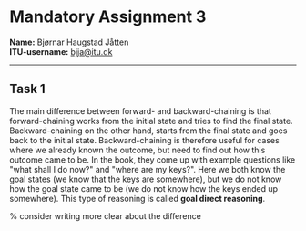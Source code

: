 # Mandatory Assignment 3

**Name:** Bjørnar Haugstad Jåtten \
**ITU-username:** bjja@itu.dk

------------------

## Task 1

The main difference between forward- and backward-chaining is that forward-chaining works from the initial state and tries to find the final state. Backward-chaining on the other hand, starts from the final state and goes back to the initial state. Backward-chaining is therefore useful for cases where we already known the outcome, but need to find out how this outcome came to be. In the book, they come up with example questions like "what shall I do now?" and "where are my keys?". Here we both know the goal states (we know that the keys are somewhere), but we do not know how the goal state came to be (we do not know how the keys ended up somewhere). This type of reasoning is called **goal direct reasoning**.

% consider writing more clear about the difference